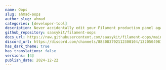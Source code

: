 ```yaml
---
name: Oops
slug: ahmad-oops
author_slug: ahmad
categories: [developer-tool]
description: Never accidentally edit your Filament production panel again! Filament Oops displays a clear 'Production' warning, helping you avoid updating your production Filament panel by mistake.
github_repository: saasykit/filament-oops
docs_url: https://raw.githubusercontent.com/saasykit/filament-oops/main/README.md 
discord_url: https://discord.com/channels/883083792112300104/1320504981928808569
has_dark_theme: true
has_translations: false
versions: [4]
publish_date: 2024-12-22
---
```

